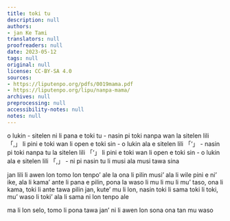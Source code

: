 ```yaml
---
title: toki tu
description: null
authors:
- jan Ke Tami
translators: null
proofreaders: null
date: 2023-05-12
tags: null
original: null
license: CC-BY-SA 4.0
sources:
- https://liputenpo.org/pdfs/0019mama.pdf
- https://liputenpo.org/lipu/nanpa-mama/
archives: null
preprocessing: null
accessibility-notes: null
notes: null
---
```


o lukin - sitelen ni li pana e toki tu - nasin pi toki nanpa wan la sitelen lili 「,」 li pini e toki wan li open e toki sin - o lukin ala e sitelen lili 「‘」 - nasin pi toki nanpa tu la sitelen lili 「‘」 li pini e toki wan li open e toki sin - o lukin ala e sitelen lili 「,」 - ni pi nasin tu li musi ala musi tawa sina

jan lili li awen lon tomo lon tenpo’ ale la ona li pilin musi’ ala li wile pini e ni’ ike, ala li kama’ ante li pana e pilin, pona la waso li mu li mu li mu’ taso, ona li kama, toki li ante tawa pilin jan, kute’ mu li lon, nasin toki li sama toki li toki, mu’ waso li toki’ ala li sama ni lon tenpo ale

ma li lon selo, tomo li pona tawa jan’ ni li awen lon sona ona tan mu waso